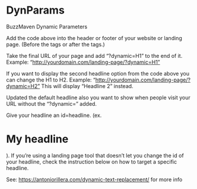 # DynParams

BuzzMaven Dynamic Parameters

Add the code above into the header or footer of your website or landing page. (Before the <head> tags or after the <body> tags.)

Take the final URL of your page and add “?dynamic=H1” to the end of it. Example: “http://yourdomain.com/landing-page/?dynamic=H1”

If you want to display the second headline option from the code above you can change the H1 to H2. Example: “http://yourdomain.com/landing-page/?dynamic=H2” This will display “Headline 2” instead.

Updated the default headline also you want to show when people visit your URL without the “?dynamic=” added.

Give your headline an id=headline. (ex. <h1 id=”headline”>My headline</h1>). If you’re using a landing page tool that doesn’t let you change the id of your headline, check the instruction below on how to target a specific headline.

See:
https://antoniorillera.com/dynamic-text-replacement/ for more info